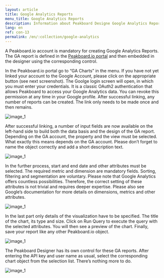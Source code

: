 ```yaml
---
layout: article
title: Google Analytics Reports
menu_title: Google Analytics Reports
description: Information about Peakboard Designe Google Analytics Reports Control.
lang: en
ref: con-13
permalink: /en/:collection/google-analytics
---
```


A Peakboard.io account is mandatory for creating Google Analytics Reports. The GA report is defined in the [Peakboard.io portal](/peakboardio/01-en-intro-peakboard-io.html) and then embedded in the designer using the corresponding control.

In the Peakboard.io portal go to “GA Charts” in the menu. If you have not yet linked your account to the Google Account, please click on the appropriate button (see next screenshot). The Goolge login screen will open, in which you must enter your credentials. It is a classic OAuth2 authentication that allows Peakboard to access your Google Analytics data. You can revoke this permission at any time in your Google profile. After successful linking, any number of reports can be created. The link only needs to be made once and then remains.

![image_1](/assets/images/Controls/google-analytics/Controls_GA_01.png)

After successful linking, a number of input fields are now available on the left-hand side to build both the data basis and the design of the GA report. Depending on the GA account, the property and the view must be selected. What exactly this means depends on the GA account. Please don’t forget to name the object correctly and add a short description text.

![image_1](/assets/images/Controls/google-analytics/Controls_GA_02.png)

In the further process, start and end date and other attributes must be selected. The required metric and dimension are mandatory fields. Sorting, filtering and segmentation are voluntary. Please note that Google Analytics offers countless possibilities. Therefore, the correct setting of these attributes is not trivial and requires deeper expertise. Please also see Google’s documentation for more details on dimensions, metrics and other attributes.

![image_1](/assets/images/Controls/google-analytics/Controls_GA_03.png)

In the last part only details of the visualization have to be specified. The title of the chart, its type and size. Click on Run Query to execute the query with the selected attributes. You will then see a preview of the chart. Finally, save your report like any other Peakboard.io object.

![image_1](/assets/images/Controls/google-analytics/Controls_GA_04.png)

The Peakboard Designer has its own control for these GA reports. After entering the API key and user name as usual, select the corresponding chart object from the selection list. There’s nothing more to do.

![image_1](/assets/images/Controls/google-analytics/Controls_GA_05.png)
